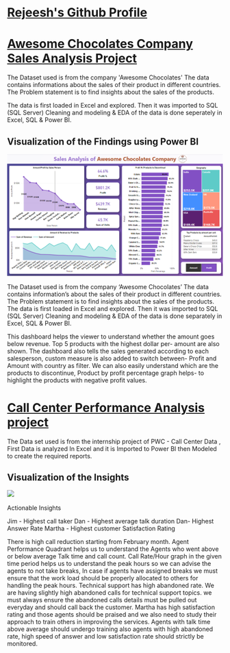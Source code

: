 
# [Rejeesh's Github Profile](https://github.com/rejeeshravindran)
 
# [Awesome Chocolates Company Sales Analysis Project](https://github.com/rejeeshravindran/Awesome_Chocolate_Company.git)


The Dataset used is from the company 'Awesome Chocolates'
The data contains informations about the sales of their product in different countries.
The Problem statement is to find insights about the sales of the products. 

The data is first loaded in Excel and explored. Then it was imported to SQL (SQL Server) 
Cleaning and modeling & EDA of the data is done seperately in Excel, SQL  & Power BI.

## Visualization of the Findings using Power BI

![](images/orgi.png)

The Dataset used is from the company ‘Awesome Chocolates’ The data contains information’s about the sales of their product in different countries. The Problem statement is to find insights about the sales of the products. The data is first loaded in Excel and explored. Then it was imported to SQL (SQL Server) Cleaning and modeling & EDA of the data is done separately in Excel, SQL & Power BI.

This dashboard helps the viewer to understand whether the amount goes below revenue. Top 5 products with the highest dollar per- amount are also shown. The dashboard also tells the sales generated according to each salesperson, custom measure is also added to switch between- Profit and Amount with country as filter. We can also easily understand which are the products to discontinue, Product by profit percentage graph helps- to highlight the products with negative profit values.


# [Call Center Performance Analysis project](https://github.com/rejeeshravindran/Accenture-Socialmedia-project)

The Data set used is from the internship project of PWC - Call Center Data , First Data is analyzed In Excel and it is Imported to Power BI then Modeled to create the required reports.


## Visualization of the Insights 
![](images/insights.png)



Actionable Insights

Jim - Highest call taker
Dan - Highest average talk duration
Dan-  Highest Answer Rate
Martha - Highest customer Satisfaction Rating

There is high call reduction starting from February month.
Agent Performance Quadrant helps us to understand the Agents who went above or below average Talk time and call count.
Call Rate/Hour graph in the given time period helps us to understand the peak hours so we can advise the agents to not take breaks, In case if agents have assigned breaks we must ensure that the work load should be properly allocated to others for handling the peak hours.
Technical support has high abandoned rate.
We are having slightly high abandoned calls for technical support topics. we must always ensure the abandoned calls details must be pulled out everyday and should call back the customer.
Martha has high satisfaction rating and those agents should be praised and we also need to study their approach to train others in improving the services.
Agents with talk time above average should undergo training also agents with high abandoned rate, high speed of answer and low satisfaction rate should strictly be monitored.





